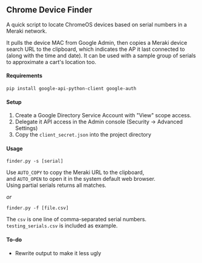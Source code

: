 ## Chrome Device Finder ##

A quick script to locate ChromeOS devices based on serial numbers in a Meraki network.

It pulls the device MAC from Google Admin, then copies a Meraki device search URL to the clipboard, 
which indicates the AP it last connected to (along with the time and date). It can be used with a sample group of serials
to approximate a cart's location too.

#### Requirements ####

`pip install google-api-python-client google-auth`

#### Setup ####

1. Create a Google Directory Service Account with "View" scope access.
2. Delegate it API access in the Admin console (Security -> Advanced Settings)
3. Copy the `client_secret.json` into the project directory

#### Usage ####

`finder.py -s [serial]`

Use `AUTO_COPY` to copy the Meraki URL to the clipboard,  
and `AUTO_OPEN` to open it in the system default web browser.  
Using partial serials returns all matches.  

*or*

`finder.py -f [file.csv]`

The `csv` is one line of comma-separated serial numbers.  
`testing_serials.csv` is included as example.


#### To-do ####

* Rewrite output to make it less ugly
